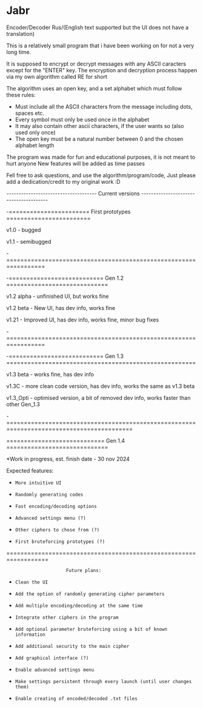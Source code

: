 # Jabr
Encoder/Decoder Rus/(English text supported but the UI does not have a translation)

This is a relatively small program that i have been working on for not a very long time.

It is supposed to encrypt or decrypt messages with any ASCII caracters except for the "ENTER" key.
The encryption and decryption process happen via my own algorithm called RE for short

The algorithm uses an open key, and a set alphabet which must follow these rules:
 - Must include all the ASCII characters from the message including dots, spaces etc.
 - Every symbol must only be used once in the alphabet
 - It may also contain other ascii characters, if the user wants so (also used only once)
 - The open key must be a natural number between 0 and the chosen alphabet length

The program was made for fun and educational purposes, it is not meant to hurt anyone
New features will be added as time passes

Fell free to ask questions, and use the algorithm/program/code, 
Just please add a dedication/credit to my original work :D




------------------------------------- Current versions ---------------------------------------

-======================= First prototypes ========================

v1.0 - bugged

v1.1 - semibugged

-=================================================================


-=========================== Gen 1.2 =============================

v1.2 alpha - unfinished UI, but works fine

v1.2 beta - New UI, has dev info, works fine

v1.21 - Improved UI, has dev info, works fine, minor bug fixes

-=================================================================

-=========================== Gen 1.3 ======================================================

v1.3 beta - works fine, has dev info

v1.3C - more clean code version, has dev info, works the same as v1.3 beta

v1.3_Opti - optimised version, a bit of removed dev info, works faster than other Gen_1.3 

-==========================================================================================


============================ Gen 1.4 =============================

*Work in progress,
      est. finish date - 30 nov 2024

Expected features:
-     More intuitive UI
-     Randomly generating codes
-     Fast encoding/decoding options
-     Advanced settings menu (?)
-     Other ciphers to chose from (?)
-     First bruteforcing prototypes (?)

==================================================================




                          Future plans:

-     Clean the UI
-     Add the option of randomly generating cipher parameters
-     Add multiple encoding/decoding at the same time
-     Integrate other ciphers in the program
-     Add optional parameter bruteforcing using a bit of known information
-     Add additional security to the main cipher
-     Add graphical interface (?)
-     Enable advanced settings menu
-     Make settings persistent through every launch (until user changes them)
-     Enable creating of encoded/decoded .txt files
